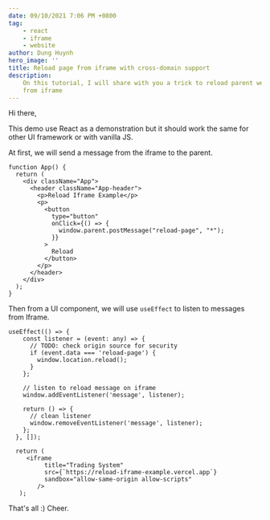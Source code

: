 ```yaml
---
date: 09/10/2021 7:06 PM +0800
tag:
    - react
    - iframe
    - website
author: Dung Huynh
hero_image: ''
title: Reload page from iframe with cross-domain support
description:
    On this tutorial, I will share with you a trick to reload parent website
    from iframe
---
```


Hi there,

This demo use React as a demonstration but it should work the same for other UI framework or with vanilla JS.

At first, we will send a message from the iframe to the parent.

    function App() {
      return (
        <div className="App">
          <header className="App-header">
            <p>Reload Iframe Example</p>
            <p>
              <button
                type="button"
                onClick={() => {
                  window.parent.postMessage("reload-page", "*");
                }}
              >
                Reload
              </button>
            </p>
          </header>
        </div>
      );
    }

Then from a UI component, we will use `useEffect` to listen to messages from Iframe.

    useEffect(() => {
        const listener = (event: any) => {
          // TODO: check origin source for security
          if (event.data === 'reload-page') {
            window.location.reload();
          }
        };

        // listen to reload message on iframe
        window.addEventListener('message', listener);

        return () => {
          // clean listener
          window.removeEventListener('message', listener);
        };
      }, []);

      return (
         <iframe
              title="Trading System"
              src={`https://reload-iframe-example.vercel.app`}
              sandbox="allow-same-origin allow-scripts"
            />
       );

That's all :) Cheer.
